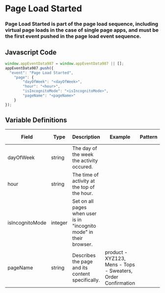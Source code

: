 # Page Load Started

### Page Load Started is part of the page load sequence, including virtual page loads in the case of single page apps, and must be the first event pushed in the page load event sequence.

## Javascript Code
```js
window.appEventData987 = window.appEventData987 || [];
appEventData987.push({
  "event": "Page Load Started",
    "page": {
        "dayOfWeek": "<dayOfWeek>",
        "hour": "<hour>",
        "isIncognitoMode": "<isIncognitoMode>",
        "pageName": "<pageName>"
    }
});
```

## Variable Definitions

|Field|Type|Description|Example|Pattern|Min Length|Max Length|Minimum|Maximum|Multiple Of|
| --- | --- | --- | --- | --- | --- | --- | --- | --- | --- |
|dayOfWeek|string|The day of the week the activity occured.||||||||
|hour|string|The time of activity at the top of the hour.||||||||
|isIncognitoMode|integer|Set on all pages when user is in "incognito mode" in their browser.||||||||
|pageName|string|Describes the page and its content specifically. |product - XYZ123, Mens - Tops - Sweaters, Order Confirmation|||||||
